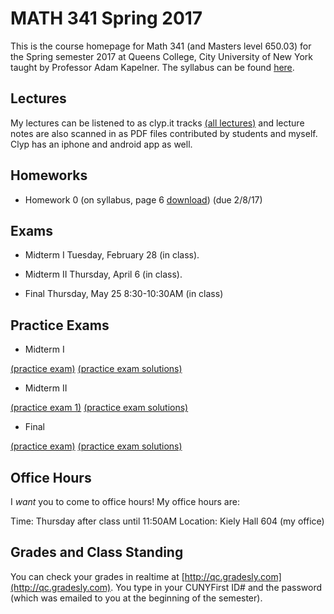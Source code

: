 # MATH 341 Spring 2017

This is the course homepage for Math 341 (and Masters level 650.03) for the Spring semester 2017 at Queens College, City University of New York taught by Professor Adam Kapelner. The syllabus can be found [here](https://raw.githubusercontent.com/kapelner/QC_Math_241_Spring_2017/blob/master/syllabus/syllabus.pdf).

## Lectures

My lectures can be listened to as clyp.it tracks [(all lectures)](https://clyp.it/search?type=hashtag&query=math_341_spring_2017) and lecture notes are also scanned in as PDF files contributed by students and myself. Clyp has an iphone and android app as well.

<!--
* Lecture 23 [(audio)](https://clyp.it/3ootpia0) [(Marcin Sendrowicz Lecs22&23)](https://github.com/kapelner/QC_Math_241_Spring_2017/blob/master/lectures/lec23marcin.pdf) [(Anvar Ashurov)](https://github.com/kapelner/QC_Math_241_Spring_2017/blob/master/lectures/lec23ash.pdf)  [(Linagyong Chen)](https://github.com/kapelner/QC_Math_241_Spring_2017/blob/master/lectures/lec23chenl.pdf) [(Ken Zou)](https://github.com/kapelner/QC_Math_241_Spring_2017/blob/master/lectures/lec23zou.pdf) [(Sherly Zheng)](https://github.com/kapelner/QC_Math_241_Spring_2017/blob/master/lectures/lec23zheng.pdf) [(Randip Parhar)](https://github.com/kapelner/QC_Math_241_Spring_2017/blob/master/lectures/lec23parhar.pdf) [(Prof)](https://github.com/kapelner/QC_Math_241_Spring_2017/blob/master/lectures/lec23kap.pdf)
* Lecture 22 [(audio)](https://clyp.it/h3jmpbvf) [(Anvar Ashurov)](https://github.com/kapelner/QC_Math_241_Spring_2017/blob/master/lectures/lec22ash.pdf) [(Ken Zou)](https://github.com/kapelner/QC_Math_241_Spring_2017/blob/master/lectures/lec22zou.pdf) [(Sherly Zheng)](https://github.com/kapelner/QC_Math_241_Spring_2017/blob/master/lectures/lec22zheng.pdf) [(Linagyong Chen)](https://github.com/kapelner/QC_Math_241_Spring_2017/blob/master/lectures/lec22chenl.pdf) [(Cynthia Rivera)](https://github.com/kapelner/QC_Math_241_Spring_2017/blob/master/lectures/lec22rivera.pdf) [(Monique Tang)](https://github.com/kapelner/QC_Math_241_Spring_2017/blob/master/lectures/lec22tang.pdf) [(Andrew Kwak)](https://github.com/kapelner/QC_Math_241_Spring_2017/blob/master/lectures/lec22kwak.pdf) [(Prof)](https://github.com/kapelner/QC_Math_241_Spring_2017/blob/master/lectures/lec22kap.pdf)
* Lecture 21 [(audio)](https://clyp.it/pmilrdvr) [(Marcin Sendrowicz)](https://github.com/kapelner/QC_Math_241_Spring_2017/blob/master/lectures/lec21marcin.pdf)  [(Cynthia Rivera)](https://github.com/kapelner/QC_Math_241_Spring_2017/blob/master/lectures/lec21rivera.pdf)[(Liangyong Chen)](https://github.com/kapelner/QC_Math_241_Spring_2017/blob/master/lectures/lec21chenl.pdf) [(Sherly Zheng)](https://github.com/kapelner/QC_Math_241_Spring_2017/blob/master/lectures/lec21zheng.pdf) [(Nhi Tran)](https://github.com/kapelner/QC_Math_241_Spring_2017/blob/master/lectures/lec21tran.pdf) [(Randip Parhar)](https://github.com/kapelner/QC_Math_241_Spring_2017/blob/master/lectures/lec21parhar.pdf) [(Prof)](https://github.com/kapelner/QC_Math_241_Spring_2017/blob/master/lectures/lec21kap.pdf)
* Lecture 20 [(audio)](https://clyp.it/hlw3yd1n) [(Marcin Sendrowicz Lecs19&20)](https://github.com/kapelner/QC_Math_241_Spring_2017/blob/master/lectures/lec20marcin.pdf) [(Cynthia Rivera)](https://github.com/kapelner/QC_Math_241_Spring_2017/blob/master/lectures/lec20rivera.pdf) [(Liangyong Chen)](https://github.com/kapelner/QC_Math_241_Spring_2017/blob/master/lectures/lec20chenl.pdf) [(Randip Parhar)](https://github.com/kapelner/QC_Math_241_Spring_2017/blob/master/lectures/lec20parhar.pdf) [(Sherly Zheng)](https://github.com/kapelner/QC_Math_241_Spring_2017/blob/master/lectures/lec20zheng.pdf) [(Andrew Kwak)](https://github.com/kapelner/QC_Math_241_Spring_2017/blob/master/lectures/lec20kwak.pdf) [(Prof)](https://github.com/kapelner/QC_Math_241_Spring_2017/blob/master/lectures/lec20kap.pdf)
* Lecture 19 [(audio)](https://clyp.it/2z2ankqe) [(Randip Parhar)](https://github.com/kapelner/QC_Math_241_Spring_2017/blob/master/lectures/lec19parhar.pdf) [(Xiaowei Chen)](https://github.com/kapelner/QC_Math_241_Spring_2017/blob/master/lectures/lec19xchen.pdf) [(Linagyong Chen)](https://github.com/kapelner/QC_Math_241_Spring_2017/blob/master/lectures/lec19chen.pdf) [(Anvar Ashurov)](https://github.com/kapelner/QC_Math_241_Spring_2017/blob/master/lectures/lec19ash.pdf) [(Cynthia Rivera)](https://github.com/kapelner/QC_Math_241_Spring_2017/blob/master/lectures/lec19riv.pdf) [(Monique Tang)](https://github.com/kapelner/QC_Math_241_Spring_2017/blob/master/lectures/lec19tang.pdf) [(Prof)](https://github.com/kapelner/QC_Math_241_Spring_2017/blob/master/lectures/lec19kap.pdf)
* Lecture 18 [(audio)](https://clyp.it/p4ka2adx) [(Marcin Sendrowicz Lecs17&18)](https://github.com/kapelner/QC_Math_241_Spring_2017/blob/master/lectures/lec18marcin.pdf) [(Xiaowei Chen)](https://github.com/kapelner/QC_Math_241_Spring_2017/blob/master/lectures/lec18chenx.pdf) [(Liangyong Chen)](https://github.com/kapelner/QC_Math_241_Spring_2017/blob/master/lectures/lec18chen.pdf) [(Cynthia Rivera)](https://github.com/kapelner/QC_Math_241_Spring_2017/blob/master/lectures/lec18riv.pdf) [(Monique Tang)](https://github.com/kapelner/QC_Math_241_Spring_2017/blob/master/lectures/lec18tang.pdf) [(Sherly Zheng)](https://github.com/kapelner/QC_Math_241_Spring_2017/blob/master/lectures/lec18zheng.pdf) [(Randip Parhar)](https://github.com/kapelner/QC_Math_241_Spring_2017/blob/master/lectures/lec18parhar.pdf) [(Anvar Ashurov)](https://github.com/kapelner/QC_Math_241_Spring_2017/blob/master/lectures/lec18ash.pdf) [(Prof)](https://github.com/kapelner/QC_Math_241_Spring_2017/blob/master/lectures/lec18kap.pdf)
* Lecture 17 [(audio)](https://clyp.it/cpfktqg0) [(Xiaowei Chen)](https://github.com/kapelner/QC_Math_241_Spring_2017/blob/master/lectures/lec17chenx.pdf) [(Anvar Ashurov)](https://github.com/kapelner/QC_Math_241_Spring_2017/blob/master/lectures/lec17ash.pdf) [(Monique Tang)](https://github.com/kapelner/QC_Math_241_Spring_2017/blob/master/lectures/lec17tang.pdf) [(Cynthia Rivera)](https://github.com/kapelner/QC_Math_241_Spring_2017/blob/master/lectures/lec17rivera.pdf) [(Nhi Tran)](https://github.com/kapelner/QC_Math_241_Spring_2017/blob/master/lectures/lec17tran.pdf) [(Prof)](https://github.com/kapelner/QC_Math_241_Spring_2017/blob/master/lectures/lec17kap.pdf) 
* Lecture 16 [(audio)](https://clyp.it/dtq1weqe) [(Marcin Sendrowicz Lecs14-16)](https://github.com/kapelner/QC_Math_241_Spring_2017/blob/master/lectures/lec16marcin.pdf) [(Xiaowei Chen)](https://github.com/kapelner/QC_Math_241_Spring_2017/blob/master/lectures/lec16chenx.pdf) [(Anvar Ashurov)](https://github.com/kapelner/QC_Math_241_Spring_2017/blob/master/lectures/lec16ash.pdf) [(Cynthia Rivera)](https://github.com/kapelner/QC_Math_241_Spring_2017/blob/master/lectures/lec16rivera.pdf) [(Nhi Tran)](https://github.com/kapelner/QC_Math_241_Spring_2017/blob/master/lectures/lec16tran.pdf)  [(Sherly Zheng)](https://github.com/kapelner/QC_Math_241_Spring_2017/blob/master/lectures/lec16zheng.pdf) [(Prof)](https://github.com/kapelner/QC_Math_241_Spring_2017/blob/master/lectures/lec16kap.pdf)
* Lecture 15 [(audio)](https://clyp.it/lropjc22) [(Randip Parhar)](https://github.com/kapelner/QC_Math_241_Spring_2017/blob/master/lectures/lec15parhar.pdf) [(Anvar Ashurov)](https://github.com/kapelner/QC_Math_241_Spring_2017/blob/master/lectures/lec15ash.pdf) [(Nhi Tran)](https://github.com/kapelner/QC_Math_241_Spring_2017/blob/master/lectures/lec15tran.pdf) [(Sherly Zheng)](https://github.com/kapelner/QC_Math_241_Spring_2017/blob/master/lectures/lec15zheng.pdf) [(Monique Tang)](https://github.com/kapelner/QC_Math_241_Spring_2017/blob/master/lectures/lec15tang.pdf) [(Prof)](https://github.com/kapelner/QC_Math_241_Spring_2017/blob/master/lectures/lec15kap.pdf)
* Lecture 14 [(audio)](https://clyp.it/1hhre5sf) [(Sherly Zheng)](https://github.com/kapelner/QC_Math_241_Spring_2017/blob/master/lectures/lec14zheng.pdf) [(Monique Tang)](https://github.com/kapelner/QC_Math_241_Spring_2017/blob/master/lectures/lec14tang.pdf) [(Nhi Tran)](https://github.com/kapelner/QC_Math_241_Spring_2017/blob/master/lectures/lec14tran.pdf) [(Cynthia Rivera)](https://github.com/kapelner/QC_Math_241_Spring_2017/blob/master/lectures/lec14rivera.pdf) [(Tahir Vali)](https://github.com/kapelner/QC_Math_241_Spring_2017/blob/master/lectures/lec14tahir.pdf) [(Randip Parhar)](https://github.com/kapelner/QC_Math_241_Spring_2017/blob/master/lectures/lec14parhar.pdf) [(Andrew Kwak)](https://github.com/kapelner/QC_Math_241_Spring_2017/blob/master/lectures/lec14kwak.pdf) [(Prof)](https://github.com/kapelner/QC_Math_241_Spring_2017/blob/master/lectures/lec14kap.pdf)
* Lecture 13 [(audio)](https://clyp.it/sry3aigr) [(Marcin Sendrowicz Lec12&13)](https://github.com/kapelner/QC_Math_241_Spring_2017/blob/master/lectures/lec13marcin.pdf)  [(Sherly Zheng)](https://github.com/kapelner/QC_Math_241_Spring_2017/blob/master/lectures/lec13zheng.pdf) [(Nhi Tran)](https://github.com/kapelner/QC_Math_241_Spring_2017/blob/master/lectures/lec13tran.pdf) [(Cynthia Rivera)](https://github.com/kapelner/QC_Math_241_Spring_2017/blob/master/lectures/lec13rivera.pdf) [(Tahir Vali)](https://github.com/kapelner/QC_Math_241_Spring_2017/blob/master/lectures/lec13tahir.pdf) [(Randip Parhar)](https://github.com/kapelner/QC_Math_241_Spring_2017/blob/master/lectures/lec13parhar.pdf) [(Andrew Kwak)](https://github.com/kapelner/QC_Math_241_Spring_2017/blob/master/lectures/lec13kwak.pdf) [(Monique Tang)](https://github.com/kapelner/QC_Math_241_Spring_2017/blob/master/lectures/lec13tang.pdf) [(Prof)](https://github.com/kapelner/QC_Math_241_Spring_2017/blob/master/lectures/lec13kap.pdf)
* Lecture 12 [(audio)](https://clyp.it/jsdqidv5)  [(Sherly Zheng)](https://github.com/kapelner/QC_Math_241_Spring_2017/blob/master/lectures/lec12zheng.pdf) [(Randip Parhar)](https://github.com/kapelner/QC_Math_241_Spring_2017/blob/master/lectures/lec12parhar.pdf) [(Mohammed Jalal)](https://github.com/kapelner/QC_Math_241_Spring_2017/blob/master/lectures/lec12jalal.pdf) [(Tahir Vali)](https://github.com/kapelner/QC_Math_241_Spring_2017/blob/master/lectures/lec12vali.pdf) [(Monique Tang)](https://github.com/kapelner/QC_Math_241_Spring_2017/blob/master/lectures/lec12tang.pdf) [(Prof)](https://github.com/kapelner/QC_Math_241_Spring_2017/blob/master/lectures/lec12kap.pdf)
* Lecture 11 [(audio)](https://clyp.it/55tyrkpw) [(Marcin Sendrowicz Lec10&11)](https://github.com/kapelner/QC_Math_241_Spring_2017/blob/master/lectures/lec11marcin.pdf) [(Randip Parhar)](https://github.com/kapelner/QC_Math_241_Spring_2017/blob/master/lectures/lec11parhar.pdf) [(Mohammed Jalal)](https://github.com/kapelner/QC_Math_241_Spring_2017/blob/master/lectures/lec11jalal.pdf) [(Sherly Zheng)](https://github.com/kapelner/QC_Math_241_Spring_2017/blob/master/lectures/lec11zheng.pdf) [(Nhi Tran)](https://github.com/kapelner/QC_Math_241_Spring_2017/blob/master/lectures/lec11tran.pdf) [(Tahir Vali)](https://github.com/kapelner/QC_Math_241_Spring_2017/blob/master/lectures/lec11vali.pdf) [(Monique Tang)](https://github.com/kapelner/QC_Math_241_Spring_2017/blob/master/lectures/lec11tang.pdf) [(Prof)](https://github.com/kapelner/QC_Math_241_Spring_2017/blob/master/lectures/lec11kap.pdf) 
* Lecture 10 [(audio)](https://clyp.it/im3u2zln) [(Mohammed Jalal)](https://github.com/kapelner/QC_Math_241_Spring_2017/blob/master/lectures/lec10jalal.pdf) [(Sherly Zheng)](https://github.com/kapelner/QC_Math_241_Spring_2017/blob/master/lectures/lec10zheng.pdf) [(Nhi Tran)](https://github.com/kapelner/QC_Math_241_Spring_2017/blob/master/lectures/lec10tran.pdf) [(Cynthia Rivera)](https://github.com/kapelner/QC_Math_241_Spring_2017/blob/master/lectures/lec10riv.pdf) [(Andrew Kwak)](https://github.com/kapelner/QC_Math_241_Spring_2017/blob/master/lectures/lec10kwak.pdf) [(Monique Tang)](https://github.com/kapelner/QC_Math_241_Spring_2017/blob/master/lectures/lec10tang.pdf) [(Prof)](https://github.com/kapelner/QC_Math_241_Spring_2017/blob/master/lectures/lec10kap.pdf)
* Lecture 9 [(audio)](https://clyp.it/1dxdpulo) [(Marcin Sendrowicz Lec8&9)](https://github.com/kapelner/QC_Math_241_Spring_2017/blob/master/lectures/lec09marcin.pdf) [(Randip Parhar)](https://github.com/kapelner/QC_Math_241_Spring_2017/blob/master/lectures/lec09parhar.pdf) [(Cynthia Rivera)](https://github.com/kapelner/QC_Math_241_Spring_2017/blob/master/lectures/lec09riv.pdf) [(Monique Tang)](https://github.com/kapelner/QC_Math_241_Spring_2017/blob/master/lectures/lec09tang.pdf) [(Sherly Zheng)](https://github.com/kapelner/QC_Math_241_Spring_2017/blob/master/lectures/lec09zheng.pdf) [(Nhi Tran)](https://github.com/kapelner/QC_Math_241_Spring_2017/blob/master/lectures/lec09tran.pdf) [(Anvar Ashurov)](https://github.com/kapelner/QC_Math_241_Spring_2017/blob/master/lectures/lec09ash.pdf) [(Prof)](https://github.com/kapelner/QC_Math_241_Spring_2017/blob/master/lectures/lec09kap.pdf) 
* Lecture 8 [(audio)](https://clyp.it/swteioco) [(Randip Parhar)](https://github.com/kapelner/QC_Math_241_Spring_2017/blob/master/lectures/lec08parhar.pdf) [(Anvar Ashurov)](https://github.com/kapelner/QC_Math_241_Spring_2017/blob/master/lectures/lec08ash.pdf) [(ZhaoHua Tan)](https://github.com/kapelner/QC_Math_241_Spring_2017/blob/master/lectures/lec08tan.pdf) [(Cynthia Rivera)](https://github.com/kapelner/QC_Math_241_Spring_2017/blob/master/lectures/lec08riv.pdf)  [(Nhi Tran)](https://github.com/kapelner/QC_Math_241_Spring_2017/blob/master/lectures/lec08tran.pdf) [(Monique Tang)](https://github.com/kapelner/QC_Math_241_Spring_2017/blob/master/lectures/lec08tang.pdf) [(Andrew Kwak)](https://github.com/kapelner/QC_Math_241_Spring_2017/blob/master/lectures/lec08kwak.pdf) [(Prof)](https://github.com/kapelner/QC_Math_241_Spring_2017/blob/master/lectures/lec08kap.pdf)
* Lecture 7 [(audio)](https://clyp.it/z2vslqce) [(Cynthia Rivera)](https://github.com/kapelner/QC_Math_241_Spring_2017/blob/master/lectures/lec07riv.pdf) [(David Kim)](https://github.com/kapelner/QC_Math_241_Spring_2017/blob/master/lectures/lec07kim.pdf) [(Randip Parhar)](https://github.com/kapelner/QC_Math_241_Spring_2017/blob/master/lectures/lec07parhar.pdf) [(Monique Tang)](https://github.com/kapelner/QC_Math_241_Spring_2017/blob/master/lectures/lec07tang.pdf) [(Nhi Tran)](https://github.com/kapelner/QC_Math_241_Spring_2017/blob/master/lectures/lec07tran.pdf) [(Andrew Kwak)](https://github.com/kapelner/QC_Math_241_Spring_2017/blob/master/lectures/lec07kwak.pdf)  [(Prof)](https://github.com/kapelner/QC_Math_241_Spring_2017/blob/master/lectures/lec07kap.pdf)
* Lecture 6 [(audio)](https://clyp.it/u2wjhut1) [(Randip Parhar)](https://github.com/kapelner/QC_Math_241_Spring_2017/blob/master/lectures/lec06parhar.pdf) [(David Kim)](https://github.com/kapelner/QC_Math_241_Spring_2017/blob/master/lectures/lec06kim.pdf) [(Monique Tang)](https://github.com/kapelner/QC_Math_241_Spring_2017/blob/master/lectures/lec06tang.pdf) [(Nhi Tran)](https://github.com/kapelner/QC_Math_241_Spring_2017/blob/master/lectures/lec06tran.pdf) [(Andrew Kwak)](https://github.com/kapelner/QC_Math_241_Spring_2017/blob/master/lectures/lec06kwak.pdf) [(Prof)](https://github.com/kapelner/QC_Math_241_Spring_2017/blob/master/lectures/lec06kap.pdf)
* Lecture 5 [(audio)](https://clyp.it/whwedabc) [(Randip Parhar)](https://github.com/kapelner/QC_Math_241_Spring_2017/blob/master/lectures/lec05parhar.pdf) [(Monique Tang)](https://github.com/kapelner/QC_Math_241_Spring_2017/blob/master/lectures/lec05tang.pdf) [(Prof)](https://github.com/kapelner/QC_Math_241_Spring_2017/blob/master/lectures/lec05kap.pdf)
* Lecture 4 [(audio)](https://clyp.it/hplwtkqg) [(Marcin Sendrowicz Lec3&4)](https://github.com/kapelner/QC_Math_241_Spring_2017/blob/master/lectures/lec04marcin.pdf) [(Randip Parhar)](https://github.com/kapelner/QC_Math_241_Spring_2017/blob/master/lectures/lec04parhar.pdf) [(Monique Tang)](https://github.com/kapelner/QC_Math_241_Spring_2017/blob/master/lectures/lec04tang.pdf)  [(Prof)](https://github.com/kapelner/QC_Math_241_Spring_2017/blob/master/lectures/lec04kap.pdf)
* Lecture 3 [(audio)](https://clyp.it/cqxbt3ez) [(Randip Parhar)](https://github.com/kapelner/QC_Math_241_Spring_2017/blob/master/lectures/lec03parhar.pdf) [(Monique Tang)](https://github.com/kapelner/QC_Math_241_Spring_2017/blob/master/lectures/lec03tang.pdf) [(Andrew Kwak)](https://github.com/kapelner/QC_Math_241_Spring_2017/blob/master/lectures/lec03kwak.pdf) [(ZhauHua Tan)](https://github.com/kapelner/QC_Math_241_Spring_2017/blob/master/lectures/lec03tan.pdf)  [(Ken Zou)](https://github.com/kapelner/QC_Math_241_Spring_2017/blob/master/lectures/lec03zou.pdf) [(Prof)](https://github.com/kapelner/QC_Math_241_Spring_2017/blob/master/lectures/lec03kap.pdf)
* Lecture 2 [(audio)](https://clyp.it/gzusypnl) [(Marcin Sendrowicz Lec1&2)](https://github.com/kapelner/QC_Math_241_Spring_2017/blob/master/lectures/lec02marcin.pdf) [(Anvar Ashurov)](https://github.com/kapelner/QC_Math_241_Spring_2017/blob/master/lectures/lec02ash.pdf) [(Randip Parhar)](https://github.com/kapelner/QC_Math_241_Spring_2017/blob/master/lectures/lec02parhar.pdf) [(Monique Tang)](https://github.com/kapelner/QC_Math_241_Spring_2017/blob/master/lectures/lec02tang.pdf) [(Andrew Kwak)](https://github.com/kapelner/QC_Math_241_Spring_2017/blob/master/lectures/lec02kwak.pdf) [(Prof)](https://github.com/kapelner/QC_Math_241_Spring_2017/blob/master/lectures/lec02kap.pdf)
* Lecture 1 [(audio)](https://clyp.it/kiswrrvq) [(Prof)](https://github.com/kapelner/QC_Math_241_Spring_2017/blob/master/lectures/lec01kap.pdf)-->


## Homeworks

<!--
* Homework 9 [(download)](https://github.com/kapelner/QC_Math_241_Spring_2017/blob/master/homeworks/hw09/hw09.pdf?raw=true) [(view)](https://github.com/kapelner/QC_Math_241_Spring_2017/blob/master/homeworks/hw09/hw09.pdf) (due 12/12/17)
* Homework 8 [(download)](https://github.com/kapelner/QC_Math_241_Spring_2017/blob/master/homeworks/hw08/hw08.pdf?raw=true) [(view)](https://github.com/kapelner/QC_Math_241_Spring_2017/blob/master/homeworks/hw08/hw08.pdf) (due 12/2/17)
* Homework 7 [(download)](https://github.com/kapelner/QC_Math_241_Spring_2017/blob/master/homeworks/hw07/hw07.pdf?raw=true) [(view)](https://github.com/kapelner/QC_Math_241_Spring_2017/blob/master/homeworks/hw07/hw07.pdf) (due 11/23/17)
* Homework 6 [(download)](https://github.com/kapelner/QC_Math_241_Spring_2017/blob/master/homeworks/hw06/hw06.pdf?raw=true) [(view)](https://github.com/kapelner/QC_Math_241_Spring_2017/blob/master/homeworks/hw06/hw06.pdf) (due 11/11/17)
* Homework 5 [(download)](https://github.com/kapelner/QC_Math_241_Spring_2017/blob/master/homeworks/hw05/hw05.pdf?raw=true) [(view)](https://github.com/kapelner/QC_Math_241_Spring_2017/blob/master/homeworks/hw05/hw05.pdf) (due 10/27/17)
* Homework 4 [(download)](https://github.com/kapelner/QC_Math_241_Spring_2017/blob/master/homeworks/hw04/hw04.pdf?raw=true) [(view)](https://github.com/kapelner/QC_Math_241_Spring_2017/blob/master/homeworks/hw04/hw04.pdf) (due 10/6/17)
* Homework 3 [(download)](https://github.com/kapelner/QC_Math_241_Spring_2017/blob/master/homeworks/hw03/hw03.pdf?raw=true) [(view)](https://github.com/kapelner/QC_Math_241_Spring_2017/blob/master/homeworks/hw03/hw03.pdf) (due 9/20/17)
* Homework 2 [(download)](https://github.com/kapelner/QC_Math_241_Spring_2017/blob/master/homeworks/hw02/hw02.pdf?raw=true) [(view)](https://github.com/kapelner/QC_Math_241_Spring_2017/blob/master/homeworks/hw02/hw02.pdf) (due 9/13/17)
* Homework 1 [(download)](https://github.com/kapelner/QC_Math_241_Spring_2017/blob/master/homeworks/hw01/hw01.pdf?raw=true) [(view)](https://github.com/kapelner/QC_Math_241_Spring_2017/blob/master/homeworks/hw01/hw01.pdf) (due 9/6/17)-->
* Homework 0 (on syllabus, page 6 [download](https://github.com/kapelner/QC_Math_241_Spring_2017/blob/master/syllabus/syllabus.pdf?raw=true)) (due 2/8/17)

## Exams

* Midterm I Tuesday, February 28 (in class). 

<!--[(exam)](https://github.com/kapelner/QC_Math_241_Spring_2017/blob/master/exams/midterm1/midterm1.pdf) [(exam solutions)](https://github.com/kapelner/QC_Math_241_Spring_2017/blob/master/exams/midterm1/midterm1_solutions.pdf)-->

* Midterm II Thursday, April 6 (in class). 

<!--[(exam)](https://github.com/kapelner/QC_Math_241_Spring_2017/blob/master/exams/midterm2/midterm2.pdf) [(exam solutions)](https://github.com/kapelner/QC_Math_241_Spring_2017/blob/master/exams/midterm2/midterm2_solutions.pdf)-->

* Final Thursday, May 25 8:30-10:30AM (in class)

<!--[(exam)](https://github.com/kapelner/QC_Math_241_Spring_2017/blob/master/exams/final/final.pdf) [(exam solutions)](https://github.com/kapelner/QC_Math_241_Spring_2017/blob/master/exams/final/final_solutions.pdf)-->

## Practice Exams

* Midterm I

[(practice exam)](https://github.com/kapelner/QC_Math_390.03-02_Spr_2016/blob/master/exams/midterm1/midterm1.pdf) [(practice exam solutions)](https://github.com/kapelner/QC_Math_390.03-02_Spr_2016/blob/master/exams/midterm1/midterm1_solutions.pdf) 


* Midterm II

[(practice exam 1)](https://github.com/kapelner/QC_Math_390.03-02_Spr_2016/blob/master/exams/midterm2/midterm2.pdf) [(practice exam solutions)](https://github.com/kapelner/QC_Math_390.03-02_Spr_2016/blob/master/exams/midterm2/midterm2_solutions.pdf) 

* Final

[(practice exam)](https://github.com/kapelner/QC_Math_390.03-02_Spr_2016/blob/master/exams/final/final.pdf) [(practice exam solutions)](https://github.com/kapelner/QC_Math_390.03-02_Spr_2016/blob/master/exams/final/final_solutions.pdf)  

## Office Hours

I *want* you to come to office hours! My office hours are:

Time: Thursday after class until 11:50AM
Location: Kiely Hall 604 (my office)

## Grades and Class Standing

You can check your grades in realtime at [http://qc.gradesly.com](http://qc.gradesly.com). You type in your CUNYFirst ID# and the password (which was emailed to you at the beginning of the semester).